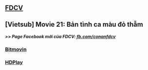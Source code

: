 ## [FDCV](https://admin1509.github.io/fdcvteam.blogspot.com/)
## [Vietsub] Movie 21: Bản tình ca màu đỏ thẫm

##### >> Page Facebook mới của FDCV: [fb.com/conanfdcv](https://fb.com/conanfdcv)
### [Bitmovin](https://bitmovin.com/demos/stream-test?format=hls&manifest=https://raw.githubusercontent.com/admin1509/admin1509/main/fdcv.xyz/watch-mv/95/index.m3u8)
### [HDPlay](https://hdplay.se/?HLSP2P=https://raw.githubusercontent.com/admin1509/admin1509/main/fdcv.xyz/watch-mv/95/index.m3u8)
